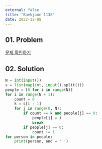 ```yaml
---
external: false
title: "Baekjoon 1138"
date: 2022-12-08
---
```


## 01. Problem

[문제 확인하기](https://www.acmicpc.net/problem/1138)

## 02. Solution

```Python
N = int(input())
s = list(map(int, input().split()))
people = [0 for i in range(N)]
for i in range(N + 1):
    count = 0
    k = s[i - 1]
    for j in range(0, N):
        if count == k and people[j] == 0:
            people[j] = i
            break
        if people[j] == 0:
            count += 1
for person in people:
    print(person, end = ' ')
```
